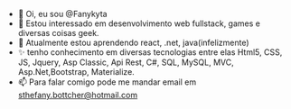 - 👋 Oi, eu sou @Fanykyta
- 👀 Estou interessado em desenvolvimento web fullstack, games e diversas coisas geek.
- 🌱 Atualmente estou aprendendo react, .net, java(infelizmente) 
- ✨ tenho conhecimento em diversas tecnologias entre elas Html5, CSS, JS, Jquery, Asp Classic, Api Rest, C#, SQL, MySQL, MVC, Asp.Net,Bootstrap, Materialize.
- 📫 Para falar comigo pode me mandar email em sthefany.bottcher@hotmail.com
